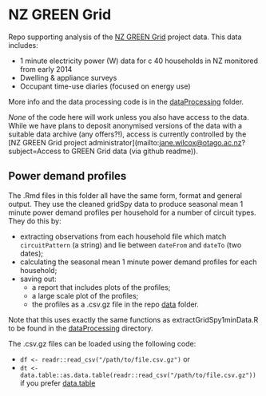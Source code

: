 # NZ GREEN Grid
Repo supporting analysis of the [NZ GREEN Grid](https://www.otago.ac.nz/centre-sustainability/research/energy/otago050285.html) project data. This data includes:

 * 1 minute electricity power (W) data for c 40 households in NZ monitored from early 2014
 * Dwelling & appliance surveys
 * Occupant time-use diaries (focused on energy use)

More info and the data processing code is in the [dataProcessing](dataProcessing) folder. 

_None_ of the code here will work unless you also have access to the data. While we have plans to deposit anonymised versions of the data with a suitable data archive (any offers?!), access is currently controlled by the [NZ GREEN Grid project administrator](mailto:jane.wilcox@otago.ac.nz?subject=Access to GREEN Grid data (via github readme)).

## Power demand profiles

The .Rmd files in this folder all have the same form, format and general output. They use the cleaned gridSpy data to produce seasonal mean 1 minute power demand profiles per household for a number of circuit types. They do this by:

 * extracting observations from each household file which match `circuitPattern` (a string) and lie between `dateFrom` and `dateTo` (two dates);
 * calculating the seasonal mean 1 minute power demand profiles for each household;
 * saving out:
   + a report that includes plots of the profiles;
   + a large scale plot of the profiles;
   + the profiles as a .csv.gz file in the repo [data](/ba1e12/nzGREENGrid/tree/master/data) folder.
   
Note that this uses exactly the same functions as extractGridSpy1minData.R to be found in the [dataProcessing](/ba1e12/nzGREENGrid/tree/master/dataProcessing/gridSpy) directory.

The .csv.gz files can be loaded using the following code:

 * `df <- readr::read_csv("/path/to/file.csv.gz")` or 
 * `dt <- data.table::as.data.table(readr::read_csv("/path/to/file.csv.gz"))` if you prefer [data.table](https://github.com/Rdatatable/data.table/wiki)


